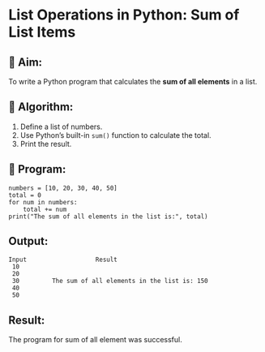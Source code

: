 # List Operations in Python: Sum of List Items

## 🎯 Aim:
To write a Python program that calculates the **sum of all elements** in a list.

## 🧠 Algorithm:
1. Define a list of numbers.
2. Use Python’s built-in `sum()` function to calculate the total.
3. Print the result.

## 🧾 Program:
```
numbers = [10, 20, 30, 40, 50]
total = 0
for num in numbers:
    total += num
print("The sum of all elements in the list is:", total)
```
## Output:
```
Input                   Result
 10
 20
 30         The sum of all elements in the list is: 150
 40
 50
```
## Result:
The program  for sum of all element was successful.
